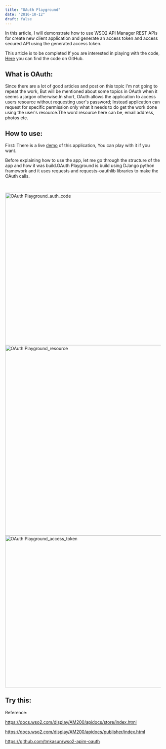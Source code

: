 ```yaml
---
title: "OAuth Playground"
date: "2016-10-12"
draft: false
---
```


In this article, I will demonstrate how to use WSO2 API Manager REST APIs for create new client application and generate an access token and access secured API using the generated access token.

This article is to be completed If you are interested in playing with the code, <a href="https://github.com/tmkasun/wso2-apim-oauth">Here</a> you can find the code on GitHub.

<h2>What is OAuth:</h2>
Since there are a lot of good articles and post on this topic I'm not going to repeat the work, But will be mentioned about some topics in OAuth when it seems a jargon otherwise.In short, OAuth allows the application to access users resource without requesting user's password; Instead application can request for specific permission only what it needs to do get the work done using the user's resource.The word resource here can be, email address, photos etc.
<h2>How to use:</h2>
First: There is a live <a href="https://oauth.test.knnect.com">demo</a> of this application, You can play with it if you want.

Before explaining how to use the app, let me go through the structure of the app and how it was build.OAuth Playground is build using DJango python framework and it uses requests and requests-oauthlib libraries to make the OAuth calls.

&nbsp;

<a href="http://me.knnect.com/blog/wp-content/uploads/2016/10/OAuth-Playground_auth_code.png"><img class="aligncenter size-full wp-image-350" src="http://me.knnect.com/blog/wp-content/uploads/2016/10/OAuth-Playground_auth_code.png" alt="OAuth Playground_auth_code" width="637" height="491" /></a> <a href="http://me.knnect.com/blog/wp-content/uploads/2016/10/OAuth-Playground_resource.png"><img class="aligncenter size-large wp-image-351" src="http://me.knnect.com/blog/wp-content/uploads/2016/10/OAuth-Playground_resource.png" alt="OAuth Playground_resource" width="633" height="613" /></a> <a href="http://me.knnect.com/blog/wp-content/uploads/2016/10/OAuth-Playground_access_token.png"><img class="aligncenter size-large wp-image-352" src="http://me.knnect.com/blog/wp-content/uploads/2016/10/OAuth-Playground_access_token.png" alt="OAuth Playground_access_token" width="634" height="490" /></a>

<h2>Try this:</h2>
Reference:

https://docs.wso2.com/display/AM200/apidocs/store/index.html

https://docs.wso2.com/display/AM200/apidocs/publisher/index.html

https://github.com/tmkasun/wso2-apim-oauth
